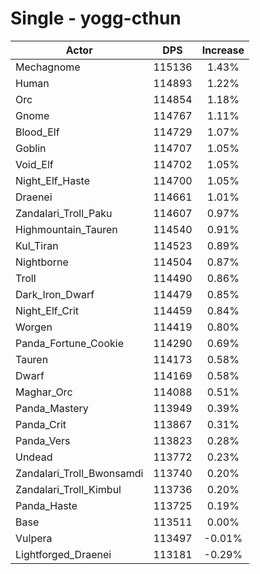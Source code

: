 # Single - yogg-cthun
| Actor | DPS | Increase |
|---|:---:|:---:|
|Mechagnome|115136|1.43%|
|Human|114893|1.22%|
|Orc|114854|1.18%|
|Gnome|114767|1.11%|
|Blood_Elf|114729|1.07%|
|Goblin|114707|1.05%|
|Void_Elf|114702|1.05%|
|Night_Elf_Haste|114700|1.05%|
|Draenei|114661|1.01%|
|Zandalari_Troll_Paku|114607|0.97%|
|Highmountain_Tauren|114540|0.91%|
|Kul_Tiran|114523|0.89%|
|Nightborne|114504|0.87%|
|Troll|114490|0.86%|
|Dark_Iron_Dwarf|114479|0.85%|
|Night_Elf_Crit|114459|0.84%|
|Worgen|114419|0.80%|
|Panda_Fortune_Cookie|114290|0.69%|
|Tauren|114173|0.58%|
|Dwarf|114169|0.58%|
|Maghar_Orc|114088|0.51%|
|Panda_Mastery|113949|0.39%|
|Panda_Crit|113867|0.31%|
|Panda_Vers|113823|0.28%|
|Undead|113772|0.23%|
|Zandalari_Troll_Bwonsamdi|113740|0.20%|
|Zandalari_Troll_Kimbul|113736|0.20%|
|Panda_Haste|113725|0.19%|
|Base|113511|0.00%|
|Vulpera|113497|-0.01%|
|Lightforged_Draenei|113181|-0.29%|
